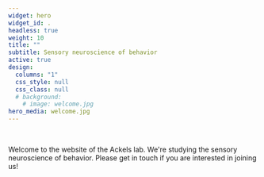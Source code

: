 ```yaml
---
widget: hero
widget_id: .
headless: true
weight: 10
title: ""
subtitle: Sensory neuroscience of behavior
active: true
design:
  columns: "1"
  css_style: null
  css_class: null
  # background:
    # image: welcome.jpg
hero_media: welcome.jpg
---
```


<br>

Welcome to the  website of the Ackels lab. We're studying the sensory neuroscience of behavior. Please get in touch if you are interested in joining us!
